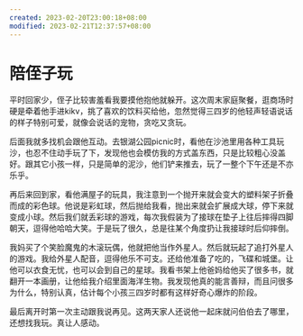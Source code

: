 ```yaml
---
created: 2023-02-20T23:00:18+08:00
modified: 2023-02-21T12:37:57+08:00
---
```


# 陪侄子玩

平时回家少，侄子比较害羞看我要摸他抱他就躲开。这次周末家庭聚餐，逛商场时硬是牵着他手进kikv，挑了喜欢的饮料买给他，忽然觉得三四岁的他轻声轻语说话的样子特别可爱，就像会说话的宠物，贪吃又贪玩。


后面我就多找机会跟他互动。去银湖公园picnic时，看他在沙池里用各种工具玩沙，也忍不住动手玩了下，发现他也会模仿我的方式盖东西，只是比较粗心没盖好。跟其它小孩一样，只是简单的泥沙，他们铲来推去，玩了一整个下午还是不亦乐乎。


再后来回到家，看他满屋子的玩具，我注意到一个抛开来就会变大的塑料架子折叠而成的彩色球。他说是彩虹球，然后抛给我看，抛出来就会扩展成大球，停下来就变成小球。然后我们就丢彩球的游戏，每次我假装为了接球在垫子上往后摔得四脚朝天，逗得他哈哈大笑。于是玩了很久，总是往某个角度扔让我接球时后仰摔倒。


我妈买了个笑脸魔鬼的木滚玩偶，他就把他当作外星人。然后就玩起了追打外星人的游戏。我给外星人配音，逗得他乐不可支。还给他准备了吃的，飞碟和城堡。让他可以衣食无忧，也可以会到自己的星球。我看书架上他爸妈给他买了很多书，就翻开一本画册，让他给我介绍里面海洋生物。我发现他真的能言善辩，而且问很多为什么，特别认真，估计每个小孩三四岁时都有这样好奇心爆炸的阶段。


最后离开时第一次主动跟我说再见。这两天家人还说他一起床就问伯伯去了哪里，还想找我玩。真让人感动。
